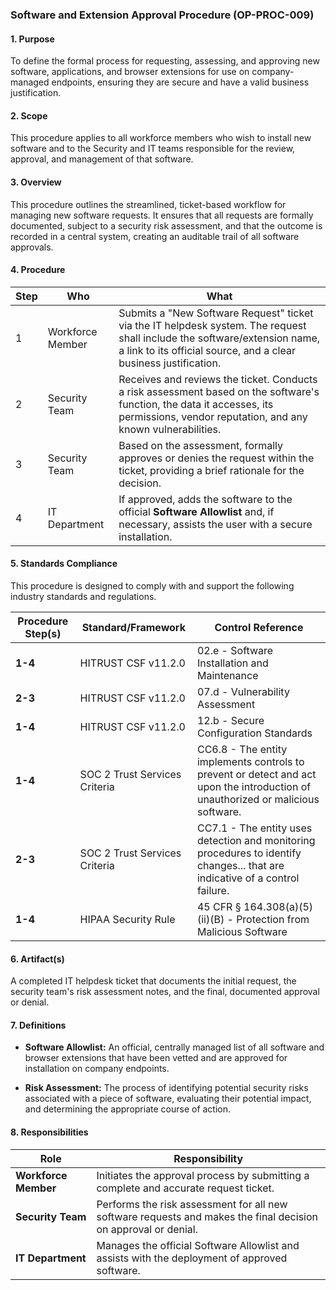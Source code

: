 ### **Software and Extension Approval Procedure (OP-PROC-009)**

#### **1. Purpose**

To define the formal process for requesting, assessing, and approving new software, applications, and browser extensions for use on company-managed endpoints, ensuring they are secure and have a valid business justification.

#### **2. Scope**

This procedure applies to all workforce members who wish to install new software and to the Security and IT teams responsible for the review, approval, and management of that software.

#### **3. Overview**

This procedure outlines the streamlined, ticket-based workflow for managing new software requests. It ensures that all requests are formally documented, subject to a security risk assessment, and that the outcome is recorded in a central system, creating an auditable trail of all software approvals.

#### **4. Procedure**

| **Step** | **Who**          | **What**                                                                                                                                                                                     |
| -------- | ---------------- | -------------------------------------------------------------------------------------------------------------------------------------------------------------------------------------------- |
| 1        | Workforce Member | Submits a "New Software Request" ticket via the IT helpdesk system. The request shall include the software/extension name, a link to its official source, and a clear business justification. |
| 2        | Security Team    | Receives and reviews the ticket. Conducts a risk assessment based on the software's function, the data it accesses, its permissions, vendor reputation, and any known vulnerabilities.       |
| 3        | Security Team    | Based on the assessment, formally approves or denies the request within the ticket, providing a brief rationale for the decision.                                                            |
| 4        | IT Department    | If approved, adds the software to the official **Software Allowlist** and, if necessary, assists the user with a secure installation.                                                        |

#### **5. Standards Compliance**

This procedure is designed to comply with and support the following industry standards and regulations.

| **Procedure Step(s)** | **Standard/Framework**        | **Control Reference**                                                                                                            |
| --------------------- | ----------------------------- | -------------------------------------------------------------------------------------------------------------------------------- |
| **1-4**               | HITRUST CSF v11.2.0          | 02.e - Software Installation and Maintenance |
| **2-3**               | HITRUST CSF v11.2.0          | 07.d - Vulnerability Assessment |
| **1-4**               | HITRUST CSF v11.2.0          | 12.b - Secure Configuration Standards |
| **1-4**               | SOC 2 Trust Services Criteria | CC6.8 - The entity implements controls to prevent or detect and act upon the introduction of unauthorized or malicious software. |
| **2-3**               | SOC 2 Trust Services Criteria | CC7.1 - The entity uses detection and monitoring procedures to identify changes... that are indicative of a control failure.     |
| **1-4**               | HIPAA Security Rule           | 45 CFR § 164.308(a)(5)(ii)(B) - Protection from Malicious Software                                                               |

#### **6. Artifact(s)**

A completed IT helpdesk ticket that documents the initial request, the security team's risk assessment notes, and the final, documented approval or denial.

#### **7. Definitions**

- **Software Allowlist:** An official, centrally managed list of all software and browser extensions that have been vetted and are approved for installation on company endpoints.
    
- **Risk Assessment:** The process of identifying potential security risks associated with a piece of software, evaluating their potential impact, and determining the appropriate course of action.
    

#### **8. Responsibilities**

| **Role**             | **Responsibility**                                                                                             |
| -------------------- | -------------------------------------------------------------------------------------------------------------- |
| **Workforce Member** | Initiates the approval process by submitting a complete and accurate request ticket.                           |
| **Security Team**    | Performs the risk assessment for all new software requests and makes the final decision on approval or denial. |
| **IT Department**    | Manages the official Software Allowlist and assists with the deployment of approved software.                  |